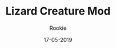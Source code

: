 ---
title: Lizard Creature Mod
author:
- Rookie
description: This mod lets you play as those lizards that briefly appeared in the Tavern.
date: 17-05-2019
code: eyJ2ZXJzaW9uIjoiMSIsIm5hbWUiOiJMaXphcmQgQ3JlYXR1cmUgTW9kIiwiYXV0aG9yIjoiUm9va2llIiwiZGVzY3JpcHRpb24iOiJUaGlzIG1vZCBsZXRzIHlvdSBwbGF5IGFzIHRob3NlIGxpemFyZHMgdGhhdCBicmllZmx5IGFwcGVhcmVkIGluIHRoZSBUYXZlcm4uIiwiaGFtc3RlciI6Imh0dHBzOi8vaS5pbWd1ci5jb20va3pBcko1Qy5wbmciLCJiZWF2ZXIiOiIiLCJzbmFpbCI6IiIsIml0ZW1zIjoiIiwidGF2ZW5Qcm9wcyI6IiIsImRhdGUiOjE1NTgxMTcwMTY1Mjd9
install: https://github.com/TheRookie14/Rookie/raw/master/lizard.bctp.json
---